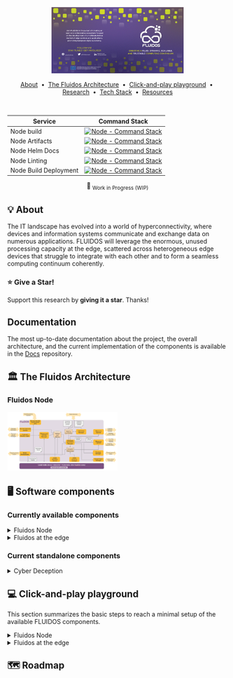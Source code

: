 <div style="text-align:center"><img src=".assets/img/fluidos-banner.png" style="max-width: 60%;"/></div>


<p align="center">
  <a href="#bulb-about">About</a> &nbsp;&bull;&nbsp;
  <a href="#classical_building-the-fluidos-architecture">The Fluidos Architecture</a> &nbsp;&bull;&nbsp;
  <a href="#computer-click-and-play-playground">Click-and-play playground</a> &nbsp;&bull;&nbsp;
  <a href="#mag_right-research">Research</a> &nbsp;&bull;&nbsp;
  <a href="#toolbox-tech-stack">Tech Stack</a> &nbsp;&bull;&nbsp;
  <a href="#book-references-and-resources">Resources</a>
</p>

<br>

<div align="center">

|Service|Command Stack|
|---------------|:----------------------------------------------------------------------------------------------------------------------------------------------------------------------------------------------------------------------------------------:
| Node build      |          [![Node - Command Stack](https://github.com/fluidos-project/node/actions/workflows/build.yaml/badge.svg)](https://github.com/fluidos-project/node/actions/workflows/build.yaml)
| Node Artifacts     |          [![Node - Command Stack](https://github.com/fluidos-project/node/actions/workflows/check_artifacts.yaml/badge.svg)](https://github.com/fluidos-project/node/actions/workflows/check_artifacts.yaml)
| Node Helm Docs     |          [![Node - Command Stack](https://github.com/fluidos-project/node/actions/workflows/check-helm-documentation.yml/badge.svg)](https://github.com/fluidos-project/node/actions/workflows/check-helm-documentation.yml) 
| Node Linting    |          [![Node - Command Stack](https://github.com/fluidos-project/node/actions/workflows/lint.yaml/badge.svg)](https://github.com/fluidos-project/node/actions/workflows/lint.yaml) 
| Node Build Deployment    |          [![Node - Command Stack](https://github.com/fluidos-project/node/actions/workflows/pages/pages-build-deployment/badge.svg)](https://github.com/fluidos-project/node/actions/workflows/pages/pages-build-deployment) 


 :construction: <sub>Work in Progress (WIP)</sub>

</div>

 
## :bulb: About

The IT landscape has evolved into a world of hyperconnectivity, where devices and information systems communicate and exchange data on numerous applications. FLUIDOS will leverage the enormous, unused processing capacity at the edge, scattered across heterogeneous edge devices that struggle to integrate with each other and to form a seamless computing continuum coherently.

### :star: Give a Star! 

Support this research by **giving it a star**. Thanks!

## Documentation

The most up-to-date documentation about the project, the overall architecture, and the current implementation of the components is available in the [Docs](https://github.com/fluidos-project/Docs) repository.

## :classical_building: The Fluidos Architecture

### Fluidos Node
<div><img src=".assets/img/fluidos-node.png" style="max-width: 50%;"/></div>


## :desktop_computer: Software components

### Currently available components

<details>
    <summary> Fluidos Node </summary>

- A component that can consist of either a single device or a set of devices, primarily serving as a representation of a Kubernetes node. It is managed by a singular Kubernetes Control Plane. For additional information, kindly consult the [FLUIDOS node repository](https://github.com/fluidos-project/node)

</details>


<details>
    <summary> Fluidos at the edge</summary>

- FLUIDOS at the edge: a minimal architecture for running the FLUIDOS components at the edge of the network on some STM boards, leveraging KubeEdge.

</details>

### Current standalone components

<details>
    <summary> Cyber Deception </summary>

- A component to provide Cloud Native Cyber Deception as a service, thus enhancing the overall security of the FLUIDOS ecosystem. For additional information, kindly consult the [Cyber Deception repository](https://github.com/fluidos-project/cyber-deception)

</details>

## :computer: Click-and-play playground
This section summarizes the basic steps to reach a minimal setup of the available FLUIDOS components.

<details>
    <summary> Fluidos Node </summary>

### Fluidos Node

- Explore the FLUIDOS node with our step-by-step guide to effortlessly set up a FLUIDOS Node testbed using KIND (Kubernetes in Docker), which represents the simplest method to install this software on your local machine. [Begin your journey here.](https://github.com/fluidos-project/node/tree/main/testbed/kind)

</details>

<details>
    <summary> Fluidos at the edge </summary>

### Fluidos at the edge

- A minimal architecture for running the FLUIDOS components at the edge of the network on some STM boards, leveraging KubeEdge.

</details>


## :world_map: Roadmap